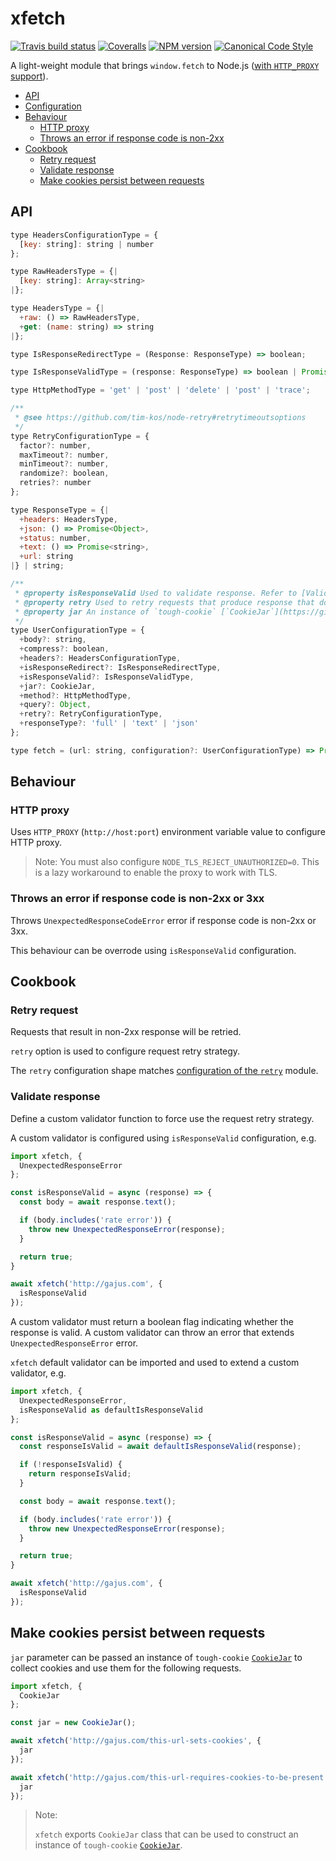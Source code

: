 # xfetch

[![Travis build status](http://img.shields.io/travis/gajus/xfetch/master.svg?style=flat-square)](https://travis-ci.org/gajus/xfetch)
[![Coveralls](https://img.shields.io/coveralls/gajus/xfetch.svg?style=flat-square)](https://coveralls.io/github/gajus/xfetch)
[![NPM version](http://img.shields.io/npm/v/xfetch.svg?style=flat-square)](https://www.npmjs.org/package/xfetch)
[![Canonical Code Style](https://img.shields.io/badge/code%20style-canonical-blue.svg?style=flat-square)](https://github.com/gajus/canonical)

A light-weight module that brings `window.fetch` to Node.js ([with `HTTP_PROXY` support](https://github.com/bitinn/node-fetch/issues/195)).

* [API](#api)
* [Configuration](#configuration)
* [Behaviour](#behaviour)
  * [HTTP proxy](#http-proxy)
  * [Throws an error if response code is non-2xx](#throws-an-error-if-response-code-is-non-2xx)
* [Cookbook](#cookbook)
  * [Retry request](#retry-request)
  * [Validate response](#validate-response)
  * [Make cookies persist between requests](#make-cookies-persist-between-requests)

## API

```js
type HeadersConfigurationType = {
  [key: string]: string | number
};

type RawHeadersType = {|
  [key: string]: Array<string>
|};

type HeadersType = {|
  +raw: () => RawHeadersType,
  +get: (name: string) => string
|};

type IsResponseRedirectType = (Response: ResponseType) => boolean;

type IsResponseValidType = (response: ResponseType) => boolean | Promise<boolean>;

type HttpMethodType = 'get' | 'post' | 'delete' | 'post' | 'trace';

/**
 * @see https://github.com/tim-kos/node-retry#retrytimeoutsoptions
 */
type RetryConfigurationType = {
  factor?: number,
  maxTimeout?: number,
  minTimeout?: number,
  randomize?: boolean,
  retries?: number
};

type ResponseType = {|
  +headers: HeadersType,
  +json: () => Promise<Object>,
  +status: number,
  +text: () => Promise<string>,
  +url: string
|} | string;

/**
 * @property isResponseValid Used to validate response. Refer to [Validate response](#validate-response).
 * @property retry Used to retry requests that produce response that does not pass validation. Refer to [Retry request](#retry-request) and [Validating response](#validating-response).
 * @property jar An instance of `tough-cookie` [`CookieJar`](https://github.com/salesforce/tough-cookie#cookiejar). Used to collect & set cookies.
 */
type UserConfigurationType = {
  +body?: string,
  +compress?: boolean,
  +headers?: HeadersConfigurationType,
  +isResponseRedirect?: IsResponseRedirectType,
  +isResponseValid?: IsResponseValidType,
  +jar?: CookieJar,
  +method?: HttpMethodType,
  +query?: Object,
  +retry?: RetryConfigurationType,
  +responseType?: 'full' | 'text' | 'json'
};

type fetch = (url: string, configuration?: UserConfigurationType) => Promise<ResponseType>;

```

## Behaviour

### HTTP proxy

Uses `HTTP_PROXY` (`http://host:port`) environment variable value to configure HTTP proxy.

> Note: You must also configure `NODE_TLS_REJECT_UNAUTHORIZED=0`.
> This is a lazy workaround to enable the proxy to work with TLS.

### Throws an error if response code is non-2xx or 3xx

Throws `UnexpectedResponseCodeError` error if response code is non-2xx or 3xx.

This behaviour can be overrode using `isResponseValid` configuration.

## Cookbook

### Retry request

Requests that result in non-2xx response will be retried.

`retry` option is used to configure request retry strategy.

The `retry` configuration shape matches [configuration of the `retry`](https://github.com/tim-kos/node-retry) module.

### Validate response

Define a custom validator function to force use the request retry strategy.

A custom validator is configured using `isResponseValid` configuration, e.g.

```js
import xfetch, {
  UnexpectedResponseError
};

const isResponseValid = async (response) => {
  const body = await response.text();

  if (body.includes('rate error')) {
    throw new UnexpectedResponseError(response);
  }

  return true;
}

await xfetch('http://gajus.com', {
  isResponseValid
});

```

A custom validator must return a boolean flag indicating whether the response is valid. A custom validator can throw an error that extends `UnexpectedResponseError` error.

`xfetch` default validator can be imported and used to extend a custom validator, e.g.

```js
import xfetch, {
  UnexpectedResponseError,
  isResponseValid as defaultIsResponseValid
};

const isResponseValid = async (response) => {
  const responseIsValid = await defaultIsResponseValid(response);

  if (!responseIsValid) {
    return responseIsValid;
  }

  const body = await response.text();

  if (body.includes('rate error')) {
    throw new UnexpectedResponseError(response);
  }

  return true;
}

await xfetch('http://gajus.com', {
  isResponseValid
});

```

## Make cookies persist between requests

`jar` parameter can be passed an instance of `tough-cookie` [`CookieJar`](https://github.com/salesforce/tough-cookie#cookiejar) to collect cookies and use them for the following requests.

```js
import xfetch, {
  CookieJar
};

const jar = new CookieJar();

await xfetch('http://gajus.com/this-url-sets-cookies', {
  jar
});

await xfetch('http://gajus.com/this-url-requires-cookies-to-be-present', {
  jar
});

```

> Note:
>
> `xfetch` exports `CookieJar` class that can be used to construct an instance of `tough-cookie` [`CookieJar`](https://github.com/salesforce/tough-cookie#cookiejar).
